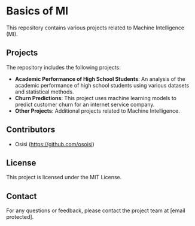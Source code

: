 # Basics of MI
This repository contains various projects related to Machine Intelligence (MI).

## Projects
The repository includes the following projects:
- **Academic Performance of High School Students**: An analysis of the academic performance of high school students using various datasets and statistical methods.
- **Churn Predictions**: This project uses machine learning models to predict customer churn for an internet service company.
- **Other Projects**: Additional projects related to Machine Intelligence.

## Contributors
- Osisi (https://github.com/osoisi)

## License
This project is licensed under the MIT License.

## Contact
For any questions or feedback, please contact the project team at [email protected].

